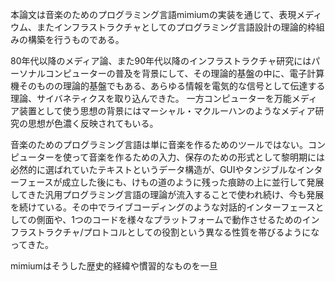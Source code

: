 本論文は音楽のためのプログラミング言語mimiumの実装を通じて、表現メディウム、またインフラストラクチャとしてのプログラミング言語設計の理論的枠組みの構築を行うものである。

80年代以降のメディア論、また90年代以降のインフラストラクチャ研究にはパーソナルコンピューターの普及を背景にして、その理論的基盤の中に、電子計算機そのものの理論的基盤でもある、あらゆる情報を電気的な信号として伝達する理論、サイバネティクスを取り込んできた。
一方コンピューターを万能メディア装置として使う思想の背景にはマーシャル・マクルーハンのようなメディア研究の思想が色濃く反映されてもいる。

音楽のためのプログラミング言語は単に音楽を作るためのツールではない。コンピューターを使って音楽を作るための入力、保存のための形式として黎明期には必然的に選ばれていたテキストというデータ構造が、GUIやタンジブルなインターフェースが成立した後にも、けもの道のように残った痕跡の上に並行して発展してきた汎用プログラミング言語の理論が流入することで使われ続け、今も発展を続けている。その中でライブコーディングのような対話的インターフェースとしての側面や、1つのコードを様々なプラットフォームで動作させるためのインフラストラクチャ/プロトコルとしての役割という異なる性質を帯びるようになってきた。

mimiumはそうした歴史的経緯や慣習的なものを一旦